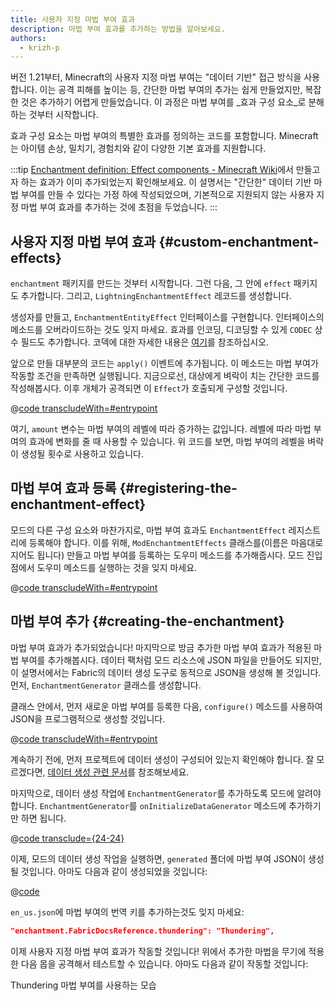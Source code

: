 ```yaml
---
title: 사용자 지정 마법 부여 효과
description: 마법 부여 효과를 추가하는 방법을 알아보세요.
authors:
  - krizh-p
---
```


버전 1.21부터, Minecraft의 사용자 지정 마법 부여는 "데이터 기반" 접근 방식을 사용합니다.  이는 공격 피해를 높이는 등, 간단한 마법 부여의 추가는 쉽게 만들었지만, 복잡한 것은 추가하기 어렵게 만들었습니다. 이 과정은 마법 부여를 _효과 구성 요소_로 분해하는 것부터 시작합니다.

효과 구성 요소는 마법 부여의 특별한 효과를 정의하는 코드를 포함합니다. Minecraft는 아이템 손상, 밀치기, 경험치와 같이 다양한 기본 효과를 지원합니다.

:::tip
[Enchantment definition: Effect components - Minecraft Wiki](https://minecraft.wiki/w/Enchantment_definition#Effect_components)에서 만들고자 하는 효과가 이미 추가되었는지 확인해보세요. 이 설명서는 "간단한" 데이터 기반 마법 부여를 만들 수 있다는 가정 하에 작성되었으며, 기본적으로 지원되지 않는 사용자 지정 마법 부여 효과를 추가하는 것에 초점을 두었습니다.
:::

## 사용자 지정 마법 부여 효과 {#custom-enchantment-effects}

`enchantment` 패키지를 만드는 것부터 시작합니다. 그런 다음, 그 안에 `effect` 패키지도 추가합니다. 그리고, `LightningEnchantmentEffect` 레코드를 생성합니다.

생성자를 만들고, `EnchantmentEntityEffect` 인터페이스를 구현합니다. 인터페이스의 메소드를 오버라이드하는 것도 잊지 마세요. 효과를 인코딩, 디코딩할 수 있게 `CODEC` 상수 필드도 추가합니다. 코덱에 대한 자세한 내용은 [여기](../codecs)를 참조하십시오.

앞으로 만들 대부분의 코드는 `apply()` 이벤트에 추가됩니다. 이 메소드는 마법 부여가 작동할 조건을 만족하면 실행됩니다. 지금으로선, 대상에게 벼락이 치는 간단한 코드를 작성해봅시다. 이후 개체가 공격되면 이 `Effect`가 호출되게 구성할 것입니다.

@[code transcludeWith=#entrypoint](@/reference/latest/src/main/java/com/example/docs/enchantment/effect/LightningEnchantmentEffect.java)

여기, `amount` 변수는 마법 부여의 레벨에 따라 증가하는 값입니다. 레벨에 따라 마법 부여의 효과에 변화를 줄 때 사용할 수 있습니다. 위 코드를 보면, 마법 부여의 레벨을 벼락이 생성될 횟수로 사용하고 있습니다.

## 마법 부여 효과 등록 {#registering-the-enchantment-effect}

모드의 다른 구성 요소와 마찬가지로, 마법 부여 효과도 `EnchantmentEffect` 레지스트리에 등록해야 합니다. 이를 위해, `ModEnchantmentEffects` 클래스를(이름은 마음대로 지어도 됩니다) 만들고 마법 부여를 등록하는 도우미 메소드를 추가해줍시다. 모드 진입점에서 도우미 메소드를 실행하는 것을 잊지 마세요.

@[code transcludeWith=#entrypoint](@/reference/latest/src/main/java/com/example/docs/enchantment/ModEnchantmentEffects.java)

## 마법 부여 추가 {#creating-the-enchantment}

마법 부여 효과가 추가되었습니다! 마지막으로 방금 추가한 마법 부여 효과가 적용된 마법 부여를 추가해봅시다. 데이터 팩처럼 모드 리소스에 JSON 파일을 만들어도 되지만, 이 설명서에서는 Fabric의 데이터 생성 도구로 동적으로 JSON을 생성해 볼 것입니다. 먼저, `EnchantmentGenerator` 클래스를 생성합니다.

클래스 안에서, 먼저 새로운 마법 부여를 등록한 다음, `configure()` 메소드를 사용하여 JSON을 프로그램적으로 생성할 것입니다.

@[code transcludeWith=#entrypoint](@/reference/latest/src/client/java/com/example/docs/datagen/EnchantmentGenerator.java)

계속하기 전에, 먼저 프로젝트에 데이터 생성이 구성되어 있는지 확인해야 합니다. 잘 모르겠다면, [데이터 생성 관련 문서](../data-generation/setup)를 참조해보세요.

마지막으로, 데이터 생성 작업에 `EnchantmentGenerator`를 추가하도록 모드에 알려야 합니다. `EnchantmentGenerator`를 `onInitializeDataGenerator` 메소드에 추가하기만 하면 됩니다.

@[code transclude={24-24}](@/reference/latest/src/client/java/com/example/docs/datagen/FabricDocsReferenceDataGenerator.java)

이제, 모드의 데이터 생성 작업을 실행하면, `generated` 폴더에 마법 부여 JSON이 생성될 것입니다. 아마도 다음과 같이 생성되었을 것입니다:

@[code](@/reference/latest/src/main/generated/data/fabric-docs-reference/enchantment/thundering.json)

`en_us.json`에 마법 부여의 번역 키를 추가하는것도 잊지 마세요:

```json
"enchantment.FabricDocsReference.thundering": "Thundering",
```

이제 사용자 지정 마법 부여 효과가 작동할 것입니다! 위에서 추가한 마법을 무기에 적용한 다음 몹을 공격해서 테스트할 수 있습니다. 아마도 다음과 같이 작동할 것입니다:

<VideoPlayer src="/assets/develop/enchantment-effects/thunder.webm">Thundering 마법 부여를 사용하는 모습</VideoPlayer>
